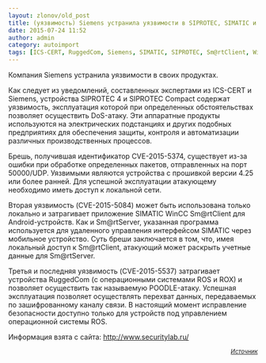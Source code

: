 ```yaml
---
layout: zlonov/old_post
title: (уязвимость) Siemens устранила уязвимости в SIPROTEC, SIMATIC и RuggedCom
date: 2015-07-24 11:52
author: admin
category: autoimport
tags: [ICS-CERT, RuggedCom, Siemens, SIMATIC, SIPROTEC, Sm@rtClient, WinCC, уязвимости]
---
```

Компания Siemens устранила уязвимости в своих продуктах.

Как следует из уведомлений, составленных экспертами из ICS-CERT и Siemens, устройства SIPROTEC 4 и SIPROTEC Compact содержат уязвимость, эксплуатация которой при определенных обстоятельствах позволяет осуществить DoS-атаку. Эти аппаратные продукты используются на электрических подстанциях и других подобных предприятиях для обеспечения защиты, контроля и автоматизации различных производственных процессов.

Брешь, получившая идентификатор CVE-2015-5374, существует из-за ошибки при обработке определенных пакетов, отправленных на порт 50000/UDP. Уязвимыми являются устройства с прошивкой версии 4.25 или более ранней. Для успешной эксплуатации атакующему необходимо иметь доступ к локальной сети.

Вторая уязвимость (CVE-2015-5084) может быть использована только локально и затрагивает приложение SIMATIC WinCC Sm@rtClient для Android-устройств. Как и Sm@rtServer, указанная программа используется для удаленного управления интерфейсом SIMATIC через мобильное устройство. Суть бреши заключается в том, что, имея локальный доступ к Sm@rtClient, атакующий может раскрыть учетные данные для Sm@rtServer.

Третья и последняя уязвимость (CVE-2015-5537) затрагивает устройства RuggedCom (с операционными системами ROS и ROX) и позволяет осуществить так называемую POODLE-атаку. Успешная эксплуатация позволяет осуществлять перехват данных, передаваемых по зашифрованному каналу связи. В настоящий момент исправление безопасности доступно только для устройств под управлением операционной системы ROS.

Информация взята с сайта: http://www.securitylab.ru/
<p style="text-align: right;"><sub><em><a href="http://digitalsubstation.ru/blog/2015/07/24/siemens-ustranila-uyazvimosti-v-siprotec-simatic-i-ruggedcom/" target="_blank">Источник</a></em></sub>
